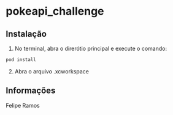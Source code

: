 # pokeapi_challenge

## Instalação

1. No terminal, abra o direrótio principal e execute o comando:
```sh
pod install
```
2. Abra o arquivo .xcworkspace

## Informações

Felipe Ramos

